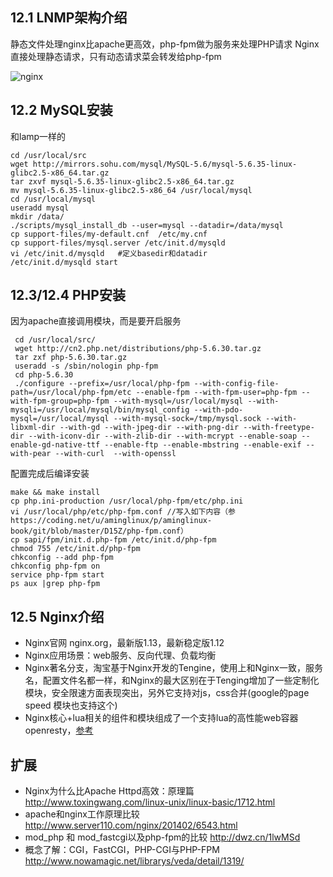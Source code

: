## 12.1 LNMP架构介绍

静态文件处理nginx比apache更高效，php-fpm做为服务来处理PHP请求 Nginx直接处理静态请求，只有动态请求菜会转发给php-fpm

![nginx](https://ws3.sinaimg.cn/large/006tNc79gy1fied0ntuhmj30ys0fojsx.jpg)

## 12.2 MySQL安装

和lamp一样的

```
cd /usr/local/src
wget http://mirrors.sohu.com/mysql/MySQL-5.6/mysql-5.6.35-linux-glibc2.5-x86_64.tar.gz 
tar zxvf mysql-5.6.35-linux-glibc2.5-x86_64.tar.gz
mv mysql-5.6.35-linux-glibc2.5-x86_64 /usr/local/mysql
cd /usr/local/mysql
useradd mysql
mkdir /data/
./scripts/mysql_install_db --user=mysql --datadir=/data/mysql
cp support-files/my-default.cnf  /etc/my.cnf 
cp support-files/mysql.server /etc/init.d/mysqld
vi /etc/init.d/mysqld   #定义basedir和datadir
/etc/init.d/mysqld start
```

## 12.3/12.4 PHP安装

因为apache直接调用模块，而是要开启服务

```
 cd /usr/local/src/
 wget http://cn2.php.net/distributions/php-5.6.30.tar.gz
 tar zxf php-5.6.30.tar.gz
 useradd -s /sbin/nologin php-fpm
 cd php-5.6.30
 ./configure --prefix=/usr/local/php-fpm --with-config-file-path=/usr/local/php-fpm/etc --enable-fpm --with-fpm-user=php-fpm --with-fpm-group=php-fpm --with-mysql=/usr/local/mysql --with-mysqli=/usr/local/mysql/bin/mysql_config --with-pdo-mysql=/usr/local/mysql --with-mysql-sock=/tmp/mysql.sock --with-libxml-dir --with-gd --with-jpeg-dir --with-png-dir --with-freetype-dir --with-iconv-dir --with-zlib-dir --with-mcrypt --enable-soap --enable-gd-native-ttf --enable-ftp --enable-mbstring --enable-exif --with-pear --with-curl  --with-openssl
```

配置完成后编译安装

```
make && make install
cp php.ini-production /usr/local/php-fpm/etc/php.ini
vi /usr/local/php/etc/php-fpm.conf //写入如下内容（参https://coding.net/u/aminglinux/p/aminglinux-book/git/blob/master/D15Z/php-fpm.conf）
cp sapi/fpm/init.d.php-fpm /etc/init.d/php-fpm
chmod 755 /etc/init.d/php-fpm
chkconfig --add php-fpm
chkconfig php-fpm on
service php-fpm start
ps aux |grep php-fpm
```

## 12.5 Nginx介绍

* Nginx官网 nginx.org，最新版1.13，最新稳定版1.12 
* Nginx应用场景：web服务、反向代理、负载均衡
* Nginx著名分支，淘宝基于Nginx开发的Tengine，使用上和Nginx一致，服务名，配置文件名都一样，和Nginx的最大区别在于Tenging增加了一些定制化模块，安全限速方面表现突出，另外它支持对js，css合并(google的page speed 模块也支持这个)
* Nginx核心+lua相关的组件和模块组成了一个支持lua的高性能web容器openresty，[参考](http://jinnianshilongnian.iteye.com/blog/2280928)


## 扩展
* Nginx为什么比Apache Httpd高效：原理篇 http://www.toxingwang.com/linux-unix/linux-basic/1712.html
* apache和nginx工作原理比较 http://www.server110.com/nginx/201402/6543.html
* mod_php 和 mod_fastcgi以及php-fpm的比较   http://dwz.cn/1lwMSd
* 概念了解：CGI，FastCGI，PHP-CGI与PHP-FPM  http://www.nowamagic.net/librarys/veda/detail/1319/